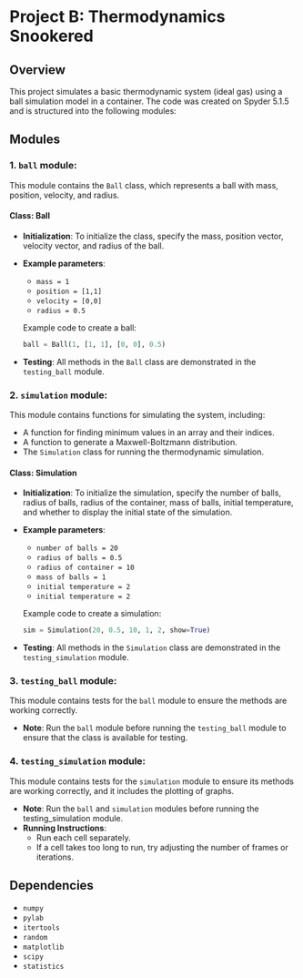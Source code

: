 # Project B: Thermodynamics Snookered

## Overview
This project simulates a basic thermodynamic system (ideal gas) using a ball simulation model in a container. The code was created on Spyder 5.1.5 and is structured into the following modules:

## Modules

### 1. `ball` module:
This module contains the `Ball` class, which represents a ball with mass, position, velocity, and radius.

#### Class: Ball
- **Initialization**: To initialize the class, specify the mass, position vector, velocity vector, and radius of the ball.
- **Example parameters**:
  - `mass = 1`
  - `position = [1,1]`
  - `velocity = [0,0]`
  - `radius = 0.5`
  
  Example code to create a ball:
  ```python
  ball = Ball(1, [1, 1], [0, 0], 0.5) 

- **Testing**: All methods in the `Ball` class are demonstrated in the `testing_ball` module.

### 2. `simulation` module:
This module contains functions for simulating the system, including:
- A function for finding minimum values in an array and their indices.
- A function to generate a Maxwell-Boltzmann distribution.
- The `Simulation` class for running the thermodynamic simulation.

#### Class: Simulation
- **Initialization**: To initialize the simulation, specify the number of balls, radius of balls, radius of the container, mass of balls, initial temperature, and whether to display the initial state of the simulation.
- **Example parameters**:
  - `number of balls = 20`
  - `radius of balls = 0.5`
  - `radius of container = 10`
  - `mass of balls = 1`
  - `initial temperature = 2`
  - `initial temperature = 2`
  
  Example code to create a simulation:
  ```python
  sim = Simulation(20, 0.5, 10, 1, 2, show=True)

- **Testing**: All methods in the `Simulation` class are demonstrated in the `testing_simulation` module.

### 3. `testing_ball` module:
This module contains tests for the `ball` module to ensure the methods are working correctly.
- **Note**: Run the `ball` module before running the `testing_ball` module to ensure that the class is available for testing.

### 4. `testing_simulation` module:
This module contains tests for the `simulation` module to ensure its methods are working correctly, and it includes the plotting of graphs.
- **Note**: Run the `ball` and `simulation` modules before running the testing_simulation module.
- **Running Instructions**:
  - Run each cell separately.
  - If a cell takes too long to run, try adjusting the number of frames or iterations.
 
## Dependencies
- `numpy`
- `pylab`
- `itertools`
- `random`
- `matplotlib`
- `scipy`
- `statistics`



	








